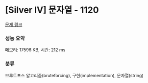 # [Silver IV] 문자열 - 1120 

[문제 링크](https://www.acmicpc.net/problem/1120) 

### 성능 요약

메모리: 17596 KB, 시간: 212 ms

### 분류

브루트포스 알고리즘(bruteforcing), 구현(implementation), 문자열(string)

